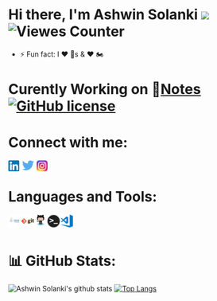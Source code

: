 # Hi there, I'm Ashwin Solanki <img src="https://media.giphy.com/media/hvRJCLFzcasrR4ia7z/giphy.gif" width="25px"> ![Viewes Counter](https://komarev.com/ghpvc/?username=AshwinSolanki76)


- ⚡ Fun fact: I ❤️ 🐶s & ❤️ 🏍️

# Curently Working on 📝[Notes](https://github.com/AshwinSolanki76/Notes) [![GitHub license](https://img.shields.io/github/license/AshwinSolanki76/CurveTracer)](https://github.com/AshwinSolanki76/Notes/blob/master/LICENSE) 

# Connect with me:

[<img align="left" alt="AshwinSolanki | LinkedIn" width="22px" src="Linkedin.png" />][linkedin] [<img align="left" alt="AshwinSolanki | Twitter" width="35px" src="Twitter.png" />][twitter] [<img align="left" alt="AshwinSolanki | Instagram" width="22px" src="Instagram_icon.png" />][instagram]

<br />

# Languages and Tools:
<img align="left" alt="Java" width="26px" src="https://raw.githubusercontent.com/github/explore/80688e429a7d4ef2fca1e82350fe8e3517d3494d/topics/java/java.png" />
<img align="left" alt="Git" width="26px" src="https://raw.githubusercontent.com/github/explore/80688e429a7d4ef2fca1e82350fe8e3517d3494d/topics/git/git.png" />
<img align="left" alt="GitHub" width="26px" src="Github.png" />
<img align="left" alt="Terminal" width="26px" src="https://raw.githubusercontent.com/github/explore/80688e429a7d4ef2fca1e82350fe8e3517d3494d/topics/terminal/terminal.png" />
<img align="left" alt="Visual Studio Code" width="26px" src="https://raw.githubusercontent.com/github/explore/80688e429a7d4ef2fca1e82350fe8e3517d3494d/topics/visual-studio-code/visual-studio-code.png" />
<br />
<br />

# 📊 GitHub Stats:
![Ashwin Solanki's github stats](https://github-readme-stats-psi-sepia.vercel.app/api?username=AshwinSolanki76&show_icons=true&theme=dracula&count_private=true&include_all_commits=true) [![Top Langs](https://github-readme-stats-psi-sepia.vercel.app/api/top-langs/?username=AshwinSolanki76&layout=compact)](https://github.com/AshwinSolanki76/github-readme-stats)



[linkedin]: https://www.linkedin.com/in/AshwinSolanki99
[instagram]: https://www.instagram.com/aswinsolanki/
[twitter]: https://twitter.com/Ashwin__Solanki
